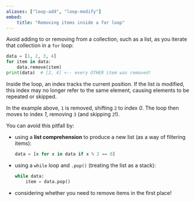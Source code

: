 ```yaml
---
aliases: ["loop-add", "loop-modify"]
embed:
    title: "Removing items inside a for loop"
---
```

Avoid adding to or removing from a collection, such as a list, as you iterate that collection in a `for` loop:
```py
data = [1, 2, 3, 4]
for item in data:
    data.remove(item)
print(data)  # [2, 4] <-- every OTHER item was removed!
```
Inside the loop, an index tracks the current position. If the list is modified, this index may no longer refer to the same element, causing elements to be repeated or skipped.

In the example above, `1` is removed, shifting `2` to index *0*. The loop then moves to index *1*, removing `3` (and skipping `2`!).

You can avoid this pitfall by:
- using a **list comprehension** to produce a new list (as a way of filtering items):
  ```py
  data = [x for x in data if x % 2 == 0]
  ```
- using a `while` loop and `.pop()` (treating the list as a stack):
  ```py
  while data:
      item = data.pop()
  ```
- considering whether you need to remove items in the first place!
